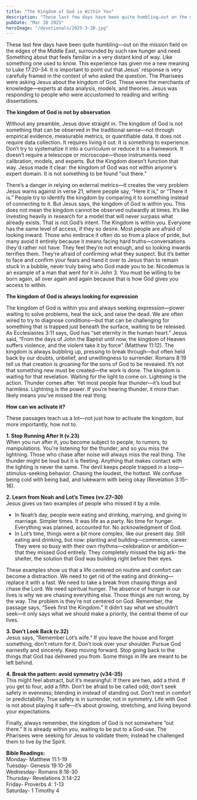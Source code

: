 ```yaml
---
title: "The Kingdom of God is Within You"
description: "These last few days have been quite humbling—out on the mission field on the edges of the Middle East, surrounded by such raw hunger and need. Something about that feels familiar in a very distant kind of way. Like something one used to know."
pubDate: "Mar 30 2025"
heroImage: "/devotionals/2025-3-30.jpg"
---
```


These last few days have been quite humbling—out on the mission field on the edges of the Middle East, surrounded by such raw hunger and need. Something about that feels familiar in a very distant kind of way. Like something one used to know. This experience has given me a new meaning to Luke 17:20–34. It is important to point out that Jesus' response is very carefully framed in the context of who asked the question. The Pharisees were asking Jesus about the kingdom of God. These were the merchants of knowledge—experts at data analysis, models, and theories. Jesus was responding to people who were accustomed to reading and writing dissertations.

**The kingdom of God is not by observation**

Without any preamble, Jesus dove straight in. The kingdom of God is not something that can be observed in the traditional sense—not through empirical evidence, measurable metrics, or quantifiable data. It does not require data collection. It requires living it out. It is something to experience. Don’t try to systematize it into a curriculum or reduce it to a framework. It doesn’t require a telescope or microscope—those instruments need calibration, models, and experts. But the Kingdom doesn’t function that way. Jesus made it clear: the kingdom of God was not within anyone's expert domain. It is not something to be found "out there."

There’s a danger in relying on external metrics—it creates the very problem Jesus warns against in verse 21, where people say, “Here it is,” or “There it is.” People try to identify the kingdom by comparing it to something instead of connecting to it. But Jesus says, the kingdom of God is within you. This does not mean the kingdom cannot be observed outwardly at times. It’s like investing heavily in research for a model that will never surpass what already exists. That is not God’s intent. The Kingdom is within you. Everyone has the same level of access, if they so desire. Most people are afraid of looking inward. Those who embrace it often do so from a place of pride, but many avoid it entirely because it means facing hard truths—conversations they'd rather not have. They feel they’re not enough, and so looking inwards terrifies them. They’re afraid of confirming what they suspect. But it’s better to face and confirm your fears and hand it over to Jesus than to remain stuck in a bubble, never truly being who God made you to be. Nicodemus is an example of a man that went for it in John 3. You must be willing to be born again, all over again and again because that is how God gives you access to within.

**The kingdom of God is always looking for expression**

The kingdom of God is within you and always seeking expression—power waiting to solve problems, heal the sick, and raise the dead. We are often wired to try to diagnose conditions—but that can be challenging for something that is trapped just beneath the surface, waiting to be released. As Ecclesiastes 3:11 says, God has “set eternity in the human heart.” Jesus said, “From the days of John the Baptist until now, the kingdom of Heaven suffers violence, and the violent take it by force” (Matthew 11:12). The kingdom is always bubbling up, pressing to break through—but often held back by our doubts, unbelief, and unwillingness to surrender. Romans 8:19 tell us that creation is groaning for the sons of God to be revealed. It’s not that something new must be created—the work is done. The kingdom is waiting for that revelation. Waiting for the light to come on. Lightning is the action. Thunder comes after. Yet most people fear thunder—it’s loud but harmless. Lightning is the power. If you’re hearing thunder, it more than likely means you’ve missed the real thing.

**How can we activate it?**

These passages teach us a lot—not just how to activate the kingdom, but more importantly, how not to.

**1. Stop Running After It (v.23)**<br />
When you run after it, you become subject to people, to rumors, to manipulations. You're listening for the thunder, and so you miss the lightning. Those who chase after noise will always miss the real thing. The thunder might be loud but it is fleeting. Anything that makes contact with the lighting is never the same. The devil keeps people trapped in a loop—stimulus-seeking behavior. Chasing the loudest, the hottest. We confuse being cold with being bad, and lukewarm with being okay (Revelation 3:15–16).

**2. Learn from Noah and Lot’s Times (vv.27–30)**<br />
Jesus gives us two examples of people who missed it by a mile.

- In Noah’s day, people were eating and drinking, marrying, and giving in marriage. Simpler times. It was life as a party. No time for hunger. Everything was planned, accounted for. No acknowledgment of God.
- In Lot’s time, things were a bit more complex, like our present day. Still eating and drinking, but now: planting and building—commerce, career. They were so busy with their own rhythms—celebration or ambition—that they missed God entirely. They completely missed the big ark- the shelter, the solution that God was building right before their eyes.

These examples show us that a life centered on routine and comfort can become a distraction. We need to get rid of the eating and drinking—replace it with a fast. We need to take a break from chasing things and chase the Lord. We need spiritual hunger. The absence of hunger in our lives is why we are chasing everything else. Those things are not wrong, by the way. The problem is they’re not centered on God. Remember, the passage says, “Seek first the Kingdom.” It didn’t say what we shouldn’t seek—it only says what we should make a priority, the central theme of our lives.

**3. Don’t Look Back (v.32)**<br />
Jesus says, “Remember Lot’s wife.” If you leave the house and forget something, don’t return for it. Don’t look over your shoulder. Pursue God earnestly and sincerely. Keep moving forward. Stop going back to the things that God has delivered you from. Some things in life are meant to be left behind.

**4. Break the pattern: avoid symmetry (v34-35)**<br />
This might feel abstract, but it’s meaningful: If there are two, add a third. If you get to four, add a fifth. Don’t be afraid to be called odd; don't seek safety in evenness; blending in instead of standing out. Don’t rest in comfort or predictability. True safety is in surrender, not in symmetry. Life with God is not about playing it safe—it’s about growing, stretching, and living beyond your expectations.

Finally, always remember, the kingdom of God is not somewhere “out there.” It is already within you, waiting to be put to a God-use. The Pharisees were seeking for Jesus to validate them; instead he challenged them to live by the Spirit.

**Bible Readings:**<br />
Monday- Matthew 11:1-19<br />
Tuesday- Genesis 19:10-26<br />
Wednesday- Romans 8:18-30<br />
Thursday- Revelations 3:14-22<br />
Friday- Proverbs 4: 1-13<br />
Saturday- 1 Timothy 4
